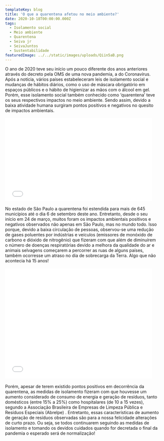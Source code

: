 ```yaml
---
templateKey: blog
title: 'O que a quarentena afetou no meio ambiente?'
date: 2020-10-18T00:00:00.000Z
tags:
  - Isolamento social
  - Meio ambiente
  - Quarentena
  - Seiva jr
  - SeivaJuntos
  - Sustentabilidade
featuredImage: ../../static/images/uploads/Qiin5aB.png
---
```


<p style="text-align: left;">
  <span style="font-weight: 400;">O ano de 2020 teve seu início um pouco diferente dos anos anteriores através do decreto pela OMS de uma nova pandemia, a do Coronavírus. Após a notícia, vários países estabeleceram leis de isolamento social e mudanças de hábitos diários, como o uso de máscara obrigatório em espaços públicos e o hábito de higienizar as mãos com o álcool em gel. 
  </span>
  <span style="font-weight: 400;">Porém, esse isolamento social também conhecido como ‘quarentena’ teve os seus respectivos impactos no meio ambiente. Sendo assim, devido a baixa atividade humana surgiram pontos positivos e negativos no quesito de impactos ambientais.
    <br />
    <br />
    <iframe src="//giphy.com/embed/j2dbAdicfdwQ2Fj0Mw" width="480" height="270" frameborder="0">
    </iframe>
    <br />
    <br />
  </span>
  <span style="font-weight: 400;">No estado de São Paulo a quarentena foi estendida para mais de 645 municípios até o dia 6 de setembro deste ano. Entretanto, desde o seu início em 24 de março, muitos foram os impactos ambientais positivos e negativos observados não apenas em São Paulo, mas no mundo todo. 
  </span>
  <span style="font-weight: 400;">Isso porque, devido a baixa circulação de pessoas, observou-se uma redução de gases poluentes por indústrias e veículos (emissores de monóxido de carbono e dióxido de nitrogênio) que fizeram com que além de diminuírem o número de doenças respiratórias devido a melhora da qualidade do ar e animais selvagens começarem a percorrer as ruas de alguns países, também ocorresse um atraso no dia de sobrecarga da Terra. Algo que não acontecia há 15 anos!
    <br />
    <br />
    <iframe src="//giphy.com/embed/l1KVcrdl7rJpFnY2s" width="480" height="360" frameborder="0">
    </iframe>
    <br />
    <br />
  </span>
  <span style="font-weight: 400;">Porém, apesar de terem existido pontos positivos em decorrência da quarentena, as medidas de isolamento fizeram com que houvesse um aumento considerado de consumo de energia e geração de resíduos, tanto domésticos (entre 15% a 25%) como hospitalares (de 10 a 15 vezes), segundo a 
  </span>
  <span style="font-weight: 400;"> Associação Brasileira de Empresas de Limpeza Pública e Resíduos Especiais (Abrelpe)
  </span>
  <span style="font-weight: 400;">. 
  </span>
  <span style="font-weight: 400;">Entretanto, essas características de aumento de geração de resíduos observadas são para a nossa felicidade alterações de curto prazo. Ou seja, se todos continuarem seguindo as medidas de isolamento e tomando os devidos cuidados quando for decretada o final da pandemia o esperado será de normalização!
  </span>
</p>
